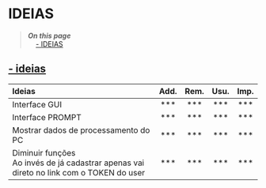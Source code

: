 # IDEIAS
> ***On this page*** <br>
> &nbsp;&nbsp;&nbsp;&nbsp;[- IDEIAS](#ideias)<br>

## [- ideias](#ideias)

| Ideias                                                                                     | Add.  | Rem.  | Usu.  | Imp.  |
| :----------------------------------------------------------------------------------------- | :---: | :---: | :---: | :---: |
| Interface GUI                                                                              |  ***  |  ***  |  ***  |  ***  |
| Interface PROMPT                                                                           |  ***  |  ***  |  ***  |  ***  |
| Mostrar dados de processamento do PC                                                       |  ***  |  ***  |  ***  |  ***  |
| Diminuir funções<br>Ao invés de já cadastrar apenas vai direto no link com o TOKEN do user |  ***  |  ***  |  ***  |  ***  |

